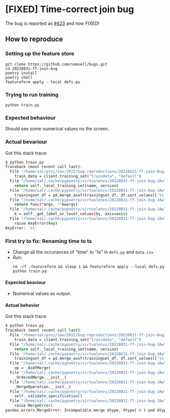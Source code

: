 # [FIXED] Time-correct join bug

The bug is reported as [#423](https://github.com/featureform/featureform/issues/423) and now FIXED!

## How to reproduce

### Setting up the feature store

```
git clone https://github.com/samuell/bugs.git
cd 20220831-ff-join-bug
poetry install
poetry shell
featureform apply --local defs.py
```

### Trying to run training

```
python train.py
```

### Expected behaviour

Should see some numerical values no the screen.

### Actual bevariour

Got this stack trace:

```bash
$ python train.py 
Traceback (most recent call last):
  File "/home/sal/proj/sav/2022/bug-reproductions/20220831-ff-join-bug/train.py", line 5, in <module>
    train_data = client.training_set("traindata", "default")
  File "/home/sal/.cache/pypoetry/virtualenvs/20220831-ff-join-bug-JAwT4QYU-py3.9/lib/python3.9/site-packages/featureform/serving.py", line 49, in training_set
    return self._local_training_set(name, version)
  File "/home/sal/.cache/pypoetry/virtualenvs/20220831-ff-join-bug-JAwT4QYU-py3.9/lib/python3.9/site-packages/featureform/serving.py", line 112, in _local_training_set
    trainingset_df = pd.merge_asof(trainingset_df, df.sort_values(['ts']), direction='backward',
  File "/home/sal/.cache/pypoetry/virtualenvs/20220831-ff-join-bug-JAwT4QYU-py3.9/lib/python3.9/site-packages/pandas/util/_decorators.py", line 311, in wrapper
    return func(*args, **kwargs)
  File "/home/sal/.cache/pypoetry/virtualenvs/20220831-ff-join-bug-JAwT4QYU-py3.9/lib/python3.9/site-packages/pandas/core/frame.py", line 6259, in sort_values
    k = self._get_label_or_level_values(by, axis=axis)
  File "/home/sal/.cache/pypoetry/virtualenvs/20220831-ff-join-bug-JAwT4QYU-py3.9/lib/python3.9/site-packages/pandas/core/generic.py", line 1779, in _get_label_or_level_values
    raise KeyError(key)
KeyError: 'ts'
```

### First try to fix: Renaming time to ts

- Change all the occurances of "time" to "ts" in `defs.py` and `data.csv`
- Run:
  ```
  rm -rf .featureform && sleep 1 && featureform apply --local defs.py
  python train.py
  ```
  
#### Expected beaviour

- Numerical values as output.

#### Actual behavior

Got this stack trace:

```bash
$ python train.py 
Traceback (most recent call last):
  File "/home/sal/proj/sav/2022/bug-reproductions/20220831-ff-join-bug/train.py", line 5, in <module>
    train_data = client.training_set("traindata", "default")
  File "/home/sal/.cache/pypoetry/virtualenvs/20220831-ff-join-bug-JAwT4QYU-py3.9/lib/python3.9/site-packages/featureform/serving.py", line 49, in training_set
    return self._local_training_set(name, version)
  File "/home/sal/.cache/pypoetry/virtualenvs/20220831-ff-join-bug-JAwT4QYU-py3.9/lib/python3.9/site-packages/featureform/serving.py", line 112, in _local_training_set
    trainingset_df = pd.merge_asof(trainingset_df, df.sort_values(['ts']), direction='backward',
  File "/home/sal/.cache/pypoetry/virtualenvs/20220831-ff-join-bug-JAwT4QYU-py3.9/lib/python3.9/site-packages/pandas/core/reshape/merge.py", line 580, in merge_asof
    op = _AsOfMerge(
  File "/home/sal/.cache/pypoetry/virtualenvs/20220831-ff-join-bug-JAwT4QYU-py3.9/lib/python3.9/site-packages/pandas/core/reshape/merge.py", line 1740, in __init__
    _OrderedMerge.__init__(
  File "/home/sal/.cache/pypoetry/virtualenvs/20220831-ff-join-bug-JAwT4QYU-py3.9/lib/python3.9/site-packages/pandas/core/reshape/merge.py", line 1623, in __init__
    _MergeOperation.__init__(
  File "/home/sal/.cache/pypoetry/virtualenvs/20220831-ff-join-bug-JAwT4QYU-py3.9/lib/python3.9/site-packages/pandas/core/reshape/merge.py", line 681, in __init__
    self._validate_specification()
  File "/home/sal/.cache/pypoetry/virtualenvs/20220831-ff-join-bug-JAwT4QYU-py3.9/lib/python3.9/site-packages/pandas/core/reshape/merge.py", line 1809, in _validate_specification
    raise MergeError(
pandas.errors.MergeError: Incompatible merge dtype, dtype('O') and dtype('O'), both sides must have numeric dtype
```
